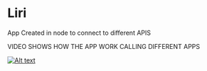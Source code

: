 # Liri

App Created in node to connect to different APIS

VIDEO SHOWS HOW THE APP WORK CALLING DIFFERENT APPS

[![Alt text](https://img.youtube.com/vi/1H6w7OA5Vwg/0.jpg)](https://youtu.be/1H6w7OA5Vwg)



